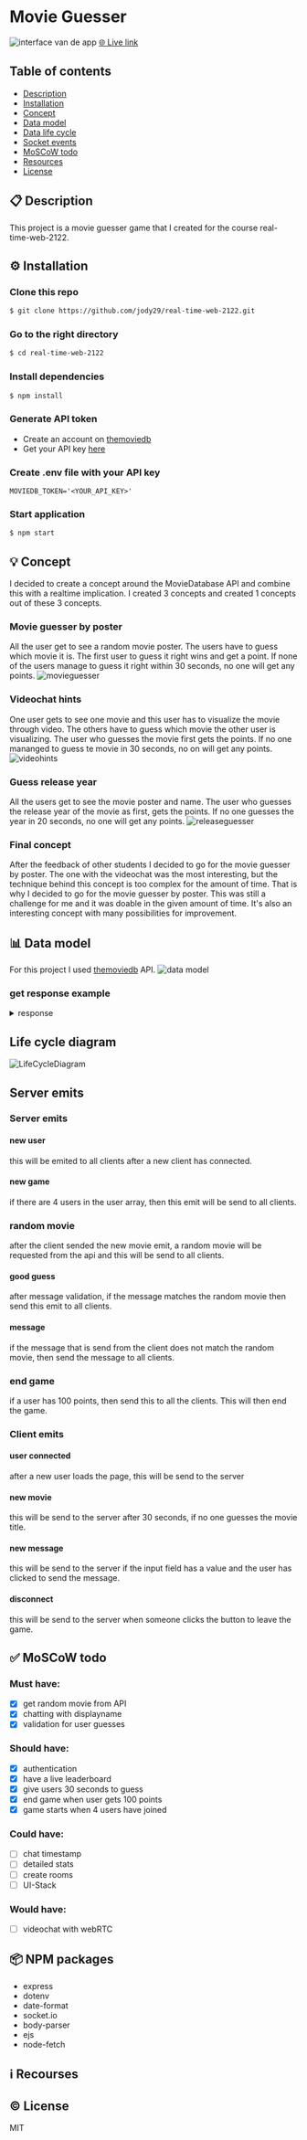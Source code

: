 # Movie Guesser

![interface van de app](https://user-images.githubusercontent.com/66092262/167162281-c84710a0-4490-4fa8-9707-a8bdc0a00040.png)
[🌐 Live link](https://movieguesser.herokuapp.com/)

## Table of contents
* [Description]()
* [Installation]()
* [Concept]()
* [Data model]()
* [Data life cycle]()
* [Socket events]()
* [MoSCoW todo]()
* [Resources]()
* [License]()

## 📋 Description
This project is a movie guesser game that I created for the course real-time-web-2122.

## ⚙️ Installation
### Clone this repo
```bash
$ git clone https://github.com/jody29/real-time-web-2122.git
```
### Go to the right directory
```bash
$ cd real-time-web-2122
```
### Install dependencies
```bash
$ npm install
```
### Generate API token
* Create an account on [themoviedb](https://www.themoviedb.org/)
* Get your API key [here](https://www.themoviedb.org/settings/api)
### Create .env file with your API key
```
MOVIEDB_TOKEN='<YOUR_API_KEY>'
```
### Start application
```bash
$ npm start
```

## 💡 Concept
I decided to create a concept around the MovieDatabase API and combine this with a realtime implication. I created 3 concepts and created 1 concepts out of these 3 concepts.

### Movie guesser by poster
All the user get to see a random movie poster. The users have to guess which movie it is. The first user to guess it right wins and get a point. If none of the users manage to guess it right within 30 seconds, no one will get any points.
![movieguesser](https://user-images.githubusercontent.com/66092262/165304327-a0efa1e9-28b8-420e-86ac-29517ad67d9f.png)

### Videochat hints
One user gets to see one movie and this user has to visualize the movie through video. The others have to guess which movie the other user is visualizing. The user who guesses the movie first gets the points. If no one mananged to guess te movie in 30 seconds, no on will get any points.
![videohints](https://user-images.githubusercontent.com/66092262/165304702-0971df2c-3b88-4a2b-9a91-48635f48ebb5.png)

### Guess release year
All the users get to see the movie poster and name. The user who guesses the release year of the movie as first, gets the points. If no one guesses the year in 20 seconds, no one will get any points.
![releaseguesser](https://user-images.githubusercontent.com/66092262/165304968-737c12d7-d6ad-4a9f-b656-1e8a267e3a36.png)

### Final concept
After the feedback of other students I decided to go for the movie guesser by poster. The one with the videochat was the most interesting, but the technique behind this concept is too complex for the amount of time. That is why I decided to go for the movie guesser by poster. This was still a challenge for me and it was doable in the given amount of time. It's also an interesting concept with many possibilities for improvement.

## 📊 Data model
For this project I used [themoviedb](https://developers.themoviedb.org/3/getting-started/introduction) API.
![data model](https://user-images.githubusercontent.com/66092262/167179895-8823d57a-83d5-4eda-9416-9c2a97772560.png)

### get response example
<details>
  <summary>response</summary>
  
```json
  {
  "page": 1,
  "results": [
    {
      "poster_path": "/e1mjopzAS2KNsvpbpahQ1a6SkSn.jpg",
      "adult": false,
      "overview": "From DC Comics comes the Suicide Squad, an antihero team of incarcerated supervillains who act as deniable assets for the United States government, undertaking high-risk black ops missions in exchange for commuted prison sentences.",
      "release_date": "2016-08-03",
      "genre_ids": [
        14,
        28,
        80
      ],
      "id": 297761,
      "original_title": "Suicide Squad",
      "original_language": "en",
      "title": "Suicide Squad",
      "backdrop_path": "/ndlQ2Cuc3cjTL7lTynw6I4boP4S.jpg",
      "popularity": 48.261451,
      "vote_count": 1466,
      "video": false,
      "vote_average": 5.91
    },
    {
      "poster_path": "/lFSSLTlFozwpaGlO31OoUeirBgQ.jpg",
      "adult": false,
      "overview": "The most dangerous former operative of the CIA is drawn out of hiding to uncover hidden truths about his past.",
      "release_date": "2016-07-27",
      "genre_ids": [
        28,
        53
      ],
      "id": 324668,
      "original_title": "Jason Bourne",
      "original_language": "en",
      "title": "Jason Bourne",
      "backdrop_path": "/AoT2YrJUJlg5vKE3iMOLvHlTd3m.jpg",
      "popularity": 30.690177,
      "vote_count": 649,
      "video": false,
      "vote_average": 5.25
    },
    {
      "poster_path": "/hU0E130tsGdsYa4K9lc3Xrn5Wyt.jpg",
      "adult": false,
      "overview": "One year after outwitting the FBI and winning the public’s adulation with their mind-bending spectacles, the Four Horsemen resurface only to find themselves face to face with a new enemy who enlists them to pull off their most dangerous heist yet.",
      "release_date": "2016-06-02",
      "genre_ids": [
        28,
        12,
        35,
        80,
        9648,
        53
      ],
      "id": 291805,
      "original_title": "Now You See Me 2",
      "original_language": "en",
      "title": "Now You See Me 2",
      "backdrop_path": "/zrAO2OOa6s6dQMQ7zsUbDyIBrAP.jpg",
      "popularity": 29.737342,
      "vote_count": 684,
      "video": false,
      "vote_average": 6.64
    },
    {
      "poster_path": "/h28t2JNNGrZx0fIuAw8aHQFhIxR.jpg",
      "adult": false,
      "overview": "A recently cheated on married woman falls for a younger man who has moved in next door, but their torrid affair soon takes a dangerous turn.",
      "release_date": "2015-01-23",
      "genre_ids": [
        53
      ],
      "id": 241251,
      "original_title": "The Boy Next Door",
      "original_language": "en",
      "title": "The Boy Next Door",
      "backdrop_path": "/vj4IhmH4HCMZYYjTMiYBybTWR5o.jpg",
      "popularity": 22.279864,
      "vote_count": 628,
      "video": false,
      "vote_average": 4.13
    },
    {
      "poster_path": "/vOipe2myi26UDwP978hsYOrnUWC.jpg",
      "adult": false,
      "overview": "An orphan boy is raised in the Jungle with the help of a pack of wolves, a bear and a black panther.",
      "release_date": "2016-04-07",
      "genre_ids": [
        12,
        18,
        14
      ],
      "id": 278927,
      "original_title": "The Jungle Book",
      "original_language": "en",
      "title": "The Jungle Book",
      "backdrop_path": "/eIOTsGg9FCVrBc4r2nXaV61JF4F.jpg",
      "popularity": 21.104822,
      "vote_count": 1085,
      "video": false,
      "vote_average": 6.42
    },
    {
      "poster_path": "/tgfRDJs5PFW20Aoh1orEzuxW8cN.jpg",
      "adult": false,
      "overview": "Arthur Bishop thought he had put his murderous past behind him when his most formidable foe kidnaps the love of his life. Now he is forced to travel the globe to complete three impossible assassinations, and do what he does best, make them look like accidents.",
      "release_date": "2016-08-25",
      "genre_ids": [
        80,
        28,
        53
      ],
      "id": 278924,
      "original_title": "Mechanic: Resurrection",
      "original_language": "en",
      "title": "Mechanic: Resurrection",
      "backdrop_path": "/3oRHlbxMLBXHfMqUsx1emwqiuQ3.jpg",
      "popularity": 20.375179,
      "vote_count": 119,
      "video": false,
      "vote_average": 4.59
    },
    {
      "poster_path": "/cGOPbv9wA5gEejkUN892JrveARt.jpg",
      "adult": false,
      "overview": "Fearing the actions of a god-like Super Hero left unchecked, Gotham City’s own formidable, forceful vigilante takes on Metropolis’s most revered, modern-day savior, while the world wrestles with what sort of hero it really needs. And with Batman and Superman at war with one another, a new threat quickly arises, putting mankind in greater danger than it’s ever known before.",
      "release_date": "2016-03-23",
      "genre_ids": [
        28,
        12,
        14
      ],
      "id": 209112,
      "original_title": "Batman v Superman: Dawn of Justice",
      "original_language": "en",
      "title": "Batman v Superman: Dawn of Justice",
      "backdrop_path": "/vsjBeMPZtyB7yNsYY56XYxifaQZ.jpg",
      "popularity": 19.413721,
      "vote_count": 3486,
      "video": false,
      "vote_average": 5.52
    },
    {
      "poster_path": "/kqjL17yufvn9OVLyXYpvtyrFfak.jpg",
      "adult": false,
      "overview": "An apocalyptic story set in the furthest reaches of our planet, in a stark desert landscape where humanity is broken, and most everyone is crazed fighting for the necessities of life. Within this world exist two rebels on the run who just might be able to restore order. There's Max, a man of action and a man of few words, who seeks peace of mind following the loss of his wife and child in the aftermath of the chaos. And Furiosa, a woman of action and a woman who believes her path to survival may be achieved if she can make it across the desert back to her childhood homeland.",
      "release_date": "2015-05-13",
      "genre_ids": [
        28,
        12,
        878,
        53
      ],
      "id": 76341,
      "original_title": "Mad Max: Fury Road",
      "original_language": "en",
      "title": "Mad Max: Fury Road",
      "backdrop_path": "/tbhdm8UJAb4ViCTsulYFL3lxMCd.jpg",
      "popularity": 18.797187,
      "vote_count": 5236,
      "video": false,
      "vote_average": 7.26
    },
    {
      "poster_path": "/5N20rQURev5CNDcMjHVUZhpoCNC.jpg",
      "adult": false,
      "overview": "Following the events of Age of Ultron, the collective governments of the world pass an act designed to regulate all superhuman activity. This polarizes opinion amongst the Avengers, causing two factions to side with Iron Man or Captain America, which causes an epic battle between former allies.",
      "release_date": "2016-04-27",
      "genre_ids": [
        28,
        53,
        878
      ],
      "id": 271110,
      "original_title": "Captain America: Civil War",
      "original_language": "en",
      "title": "Captain America: Civil War",
      "backdrop_path": "/m5O3SZvQ6EgD5XXXLPIP1wLppeW.jpg",
      "popularity": 16.733457,
      "vote_count": 2570,
      "video": false,
      "vote_average": 6.93
    },
    {
      "poster_path": "/jjBgi2r5cRt36xF6iNUEhzscEcb.jpg",
      "adult": false,
      "overview": "Twenty-two years after the events of Jurassic Park, Isla Nublar now features a fully functioning dinosaur theme park, Jurassic World, as originally envisioned by John Hammond.",
      "release_date": "2015-06-09",
      "genre_ids": [
        28,
        12,
        878,
        53
      ],
      "id": 135397,
      "original_title": "Jurassic World",
      "original_language": "en",
      "title": "Jurassic World",
      "backdrop_path": "/dkMD5qlogeRMiEixC4YNPUvax2T.jpg",
      "popularity": 15.930056,
      "vote_count": 4934,
      "video": false,
      "vote_average": 6.59
    },
    {
      "poster_path": "/gj282Pniaa78ZJfbaixyLXnXEDI.jpg",
      "adult": false,
      "overview": "Katniss Everdeen reluctantly becomes the symbol of a mass rebellion against the autocratic Capitol.",
      "release_date": "2014-11-18",
      "genre_ids": [
        878,
        12,
        53
      ],
      "id": 131631,
      "original_title": "The Hunger Games: Mockingjay - Part 1",
      "original_language": "en",
      "title": "The Hunger Games: Mockingjay - Part 1",
      "backdrop_path": "/83nHcz2KcnEpPXY50Ky2VldewJJ.jpg",
      "popularity": 15.774241,
      "vote_count": 3182,
      "video": false,
      "vote_average": 6.69
    },
    {
      "poster_path": "/dCgm7efXDmiABSdWDHBDBx2jwmn.jpg",
      "adult": false,
      "overview": "Deckard Shaw seeks revenge against Dominic Toretto and his family for his comatose brother.",
      "release_date": "2015-04-01",
      "genre_ids": [
        28,
        80,
        53
      ],
      "id": 168259,
      "original_title": "Furious 7",
      "original_language": "en",
      "title": "Furious 7",
      "backdrop_path": "/ypyeMfKydpyuuTMdp36rMlkGDUL.jpg",
      "popularity": 13.659073,
      "vote_count": 2718,
      "video": false,
      "vote_average": 7.39
    },
    {
      "poster_path": "/5JU9ytZJyR3zmClGmVm9q4Geqbd.jpg",
      "adult": false,
      "overview": "The year is 2029. John Connor, leader of the resistance continues the war against the machines. At the Los Angeles offensive, John's fears of the unknown future begin to emerge when TECOM spies reveal a new plot by SkyNet that will attack him from both fronts; past and future, and will ultimately change warfare forever.",
      "release_date": "2015-06-23",
      "genre_ids": [
        878,
        28,
        53,
        12
      ],
      "id": 87101,
      "original_title": "Terminator Genisys",
      "original_language": "en",
      "title": "Terminator Genisys",
      "backdrop_path": "/bIlYH4l2AyYvEysmS2AOfjO7Dn8.jpg",
      "popularity": 13.438976,
      "vote_count": 2334,
      "video": false,
      "vote_average": 5.91
    },
    {
      "poster_path": "/q0R4crx2SehcEEQEkYObktdeFy.jpg",
      "adult": false,
      "overview": "Minions Stuart, Kevin and Bob are recruited by Scarlet Overkill, a super-villain who, alongside her inventor husband Herb, hatches a plot to take over the world.",
      "release_date": "2015-06-17",
      "genre_ids": [
        10751,
        16,
        12,
        35
      ],
      "id": 211672,
      "original_title": "Minions",
      "original_language": "en",
      "title": "Minions",
      "backdrop_path": "/uX7LXnsC7bZJZjn048UCOwkPXWJ.jpg",
      "popularity": 13.001193,
      "vote_count": 2699,
      "video": false,
      "vote_average": 6.55
    },
    {
      "poster_path": "/nBNZadXqJSdt05SHLqgT0HuC5Gm.jpg",
      "adult": false,
      "overview": "Interstellar chronicles the adventures of a group of explorers who make use of a newly discovered wormhole to surpass the limitations on human space travel and conquer the vast distances involved in an interstellar voyage.",
      "release_date": "2014-11-05",
      "genre_ids": [
        12,
        18,
        878
      ],
      "id": 157336,
      "original_title": "Interstellar",
      "original_language": "en",
      "title": "Interstellar",
      "backdrop_path": "/xu9zaAevzQ5nnrsXN6JcahLnG4i.jpg",
      "popularity": 12.481061,
      "vote_count": 5600,
      "video": false,
      "vote_average": 8.12
    },
    {
      "poster_path": "/1ZQVHkvOegv5wVzxD2fphcxl1Ba.jpg",
      "adult": false,
      "overview": "Set after the events of Continental Drift, Scrat's epic pursuit of his elusive acorn catapults him outside of Earth, where he accidentally sets off a series of cosmic events that transform and threaten the planet. To save themselves from peril, Manny, Sid, Diego, and the rest of the herd leave their home and embark on a quest full of thrills and spills, highs and lows, laughter and adventure while traveling to exotic new lands and encountering a host of colorful new characters.",
      "release_date": "2016-06-23",
      "genre_ids": [
        12,
        16,
        35,
        10751,
        878
      ],
      "id": 278154,
      "original_title": "Ice Age: Collision Course",
      "original_language": "en",
      "title": "Ice Age: Collision Course",
      "backdrop_path": "/o29BFNqgXOUT1yHNYusnITsH7P9.jpg",
      "popularity": 12.150474,
      "vote_count": 242,
      "video": false,
      "vote_average": 5.15
    },
    {
      "poster_path": "/inVq3FRqcYIRl2la8iZikYYxFNR.jpg",
      "adult": false,
      "overview": "Based upon Marvel Comics’ most unconventional anti-hero, DEADPOOL tells the origin story of former Special Forces operative turned mercenary Wade Wilson, who after being subjected to a rogue experiment that leaves him with accelerated healing powers, adopts the alter ego Deadpool. Armed with his new abilities and a dark, twisted sense of humor, Deadpool hunts down the man who nearly destroyed his life.",
      "release_date": "2016-02-09",
      "genre_ids": [
        28,
        12,
        35,
        10749
      ],
      "id": 293660,
      "original_title": "Deadpool",
      "original_language": "en",
      "title": "Deadpool",
      "backdrop_path": "/nbIrDhOtUpdD9HKDBRy02a8VhpV.jpg",
      "popularity": 12.083976,
      "vote_count": 4834,
      "video": false,
      "vote_average": 7.16
    },
    {
      "poster_path": "/vNCeqxbKyDHL9LUza03V2Im16wB.jpg",
      "adult": false,
      "overview": "A private eye investigates the apparent suicide of a fading porn star in 1970s Los Angeles and uncovers a conspiracy.",
      "release_date": "2016-05-15",
      "genre_ids": [
        28,
        35,
        80,
        9648,
        53
      ],
      "id": 290250,
      "original_title": "The Nice Guys",
      "original_language": "en",
      "title": "The Nice Guys",
      "backdrop_path": "/8GwMVfq8Hsq1EFbw2MYJgSCAckb.jpg",
      "popularity": 11.374819,
      "vote_count": 537,
      "video": false,
      "vote_average": 6.84
    },
    {
      "poster_path": "/bWUeJHbKIyT306WtJFRHoSzX9nk.jpg",
      "adult": false,
      "overview": "A sorority moves in next door to the home of Mac and Kelly Radner who have a young child. The Radner's enlist their former nemeses from the fraternity to help battle the raucous sisters.",
      "release_date": "2016-05-05",
      "genre_ids": [
        35
      ],
      "id": 325133,
      "original_title": "Neighbors 2: Sorority Rising",
      "original_language": "en",
      "title": "Neighbors 2: Sorority Rising",
      "backdrop_path": "/8HuO1RMDI3prfWDkF7t1y8EhLVO.jpg",
      "popularity": 11.178222,
      "vote_count": 414,
      "video": false,
      "vote_average": 5.36
    },
    {
      "poster_path": "/lIv1QinFqz4dlp5U4lQ6HaiskOZ.jpg",
      "adult": false,
      "overview": "Under the direction of a ruthless instructor, a talented young drummer begins to pursue perfection at any cost, even his humanity.",
      "release_date": "2014-10-10",
      "genre_ids": [
        18,
        10402
      ],
      "id": 244786,
      "original_title": "Whiplash",
      "original_language": "en",
      "title": "Whiplash",
      "backdrop_path": "/6bbZ6XyvgfjhQwbplnUh1LSj1ky.jpg",
      "popularity": 10.776056,
      "vote_count": 2059,
      "video": false,
      "vote_average": 8.29
    }
  ],
  "total_results": 19629,
  "total_pages": 982
}
```
</details>

## Life cycle diagram
![LifeCycleDiagram](https://user-images.githubusercontent.com/66092262/168274261-f62ff50e-0cbf-47f1-b443-288151009dac.png)

## Server emits
### Server emits
#### new user
this will be emited to all clients after a new client has connected.
#### new game
if there are 4 users in the user array, then this emit will be send to all clients.
### random movie 
after the client sended the new movie emit, a random movie will be requested from the api and this will be send to all clients.
#### good guess
after message validation, if the message matches the random movie then send this emit to all clients.
#### message 
if the message that is send from the client does not match the random movie, then send the message to all clients.
### end game
if a user has 100 points, then send this to all the clients. This will then end the game.

### Client emits
#### user connected
after a new user loads the page, this will be send to the server
#### new movie
this will be send to the server after 30 seconds, if no one guesses the movie title.
#### new message
this will be send to the server if the input field has a value and the user has clicked to send the message.
#### disconnect
this will be send to the server when someone clicks the button to leave the game.

## ✅ MoSCoW todo
### Must have:
- [x] get random movie from API
- [x] chatting with displayname
- [x] validation for user guesses

### Should have:
- [x] authentication
- [x] have a live leaderboard
- [x] give users 30 seconds to guess
- [x] end game when user gets 100 points 
- [x] game starts when 4 users have joined

### Could have:
- [ ] chat timestamp
- [ ] detailed stats
- [ ] create rooms
- [ ] UI-Stack

### Would have:
- [ ] videochat with webRTC


## 📦 NPM packages
* express
* dotenv
* date-format
* socket.io
* body-parser
* ejs
* node-fetch

## ℹ️ Recourses


## ©️ License
MIT


<!-- Here are some hints for your project! -->

<!-- Start out with a title and a description -->

<!-- Add a nice image here at the end of the week, showing off your shiny frontend 📸 -->

<!-- Add a link to your live demo in Github Pages 🌐-->

<!-- replace the code in the /docs folder with your own, so you can showcase your work with GitHub Pages 🌍 -->

<!-- Maybe a table of contents here? 📚 -->

<!-- ☝️ replace this description with a description of your own work -->

<!-- How about a section that describes how to install this project? 🤓 -->

<!-- ...but how does one use this project? What are its features 🤔 -->

<!-- What external data source is featured in your project and what are its properties 🌠 -->

<!-- This would be a good place for your data life cycle ♻️-->

<!-- Maybe a checklist of done stuff and stuff still on your wishlist? ✅ -->

<!-- We all stand on the shoulders of giants, please link all the sources you used in to create this project. -->

<!-- How about a license here? When in doubt use GNU GPL v3. 📜  -->
